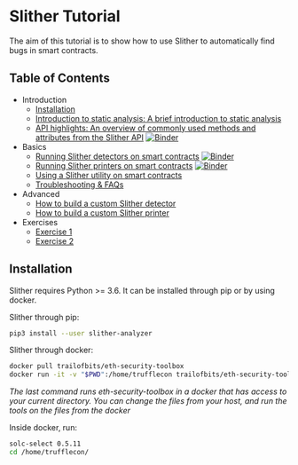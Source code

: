 # Slither Tutorial

The aim of this tutorial is to show how to use Slither to automatically find
bugs in smart contracts.

## Table of Contents

- Introduction
  - [Installation](#installation)
  - [Introduction to static analysis: A brief introduction to static analysis](./static-analysis.md)
  - [API highlights: An overview of commonly used methods and attributes from the Slither API](./api-overview.md)
    [![Binder](https://mybinder.org/badge_logo.svg)](https://mybinder.org/v2/gh/crytic/building-secure-contracts/rgs/slither-jupyter?labpath=program-analysis%2Fslither%2Fjupyter%2FAPI.ipynb)
- Basics
  - [Running Slither detectors on smart contracts](./running-detectors.md)
    [![Binder](https://mybinder.org/badge_logo.svg)](https://mybinder.org/v2/gh/crytic/building-secure-contracts/rgs/slither-jupyter?labpath=program-analysis%2Fslither%2Fjupyter%2FDetectors.ipynb)
  - [Running Slither printers on smart contracts](./running-printers.md)
    [![Binder](https://mybinder.org/badge_logo.svg)](https://mybinder.org/v2/gh/crytic/building-secure-contracts/rgs/slither-jupyter?labpath=program-analysis%2Fslither%2Fjupyter%2FPrinters.ipynb)
  - [Using a Slither utility on smart contracts](./running-utils.md)
  - [Troubleshooting & FAQs](./faq.md)
- Advanced
  - [How to build a custom Slither detector](./building-detectors.md)
  - [How to build a custom Slither printer](./building-printers.md)
- Exercises
  - [Exercise 1](./exercise1.md)
  - [Exercise 2](./exercise2.md)

## Installation

Slither requires Python >= 3.6. It can be installed through pip or by using
docker.

Slither through pip:

```bash
pip3 install --user slither-analyzer
```

Slither through docker:

```bash
docker pull trailofbits/eth-security-toolbox
docker run -it -v "$PWD":/home/trufflecon trailofbits/eth-security-toolbox
```

_The last command runs eth-security-toolbox in a docker that has access to your
current directory. You can change the files from your host, and run the tools on
the files from the docker_

Inside docker, run:

```bash
solc-select 0.5.11
cd /home/trufflecon/
```
